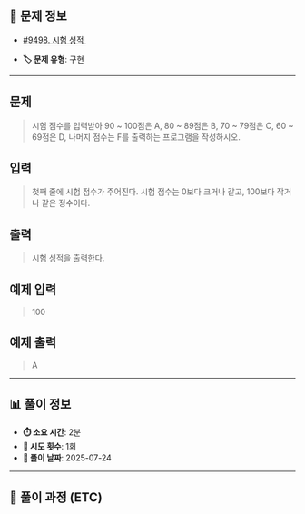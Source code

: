## 📍 문제 정보

- [#9498. 시험 성적 ](https://www.acmicpc.net/problem/9498)
  <img src="https://static.solved.ac/tier_small/s1.svg" width="16" height="16">

- **🏷️ 문제 유형**: 구현

---

## 문제

> 시험 점수를 입력받아 90 ~ 100점은 A, 80 ~ 89점은 B, 70 ~ 79점은 C, 60 ~ 69점은 D, 나머지 점수는 F를 출력하는 프로그램을 작성하시오.

## 입력

> 첫째 줄에 시험 점수가 주어진다. 시험 점수는 0보다 크거나 같고, 100보다 작거나 같은 정수이다.

## 출력

> 시험 성적을 출력한다.

## 예제 입력

> 100

## 예제 출력

> A

---

## 📊 풀이 정보

- **⏱️ 소요 시간**: 2분
- **🔄 시도 횟수**: 1회
- **📅 풀이 날짜**: 2025-07-24

---

## 💭 풀이 과정 (ETC)

> 